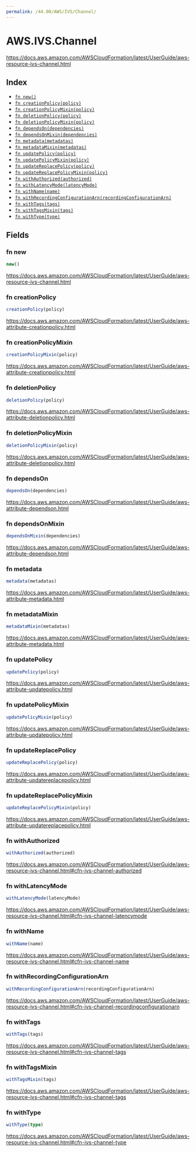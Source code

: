 ```yaml
---
permalink: /44.00/AWS/IVS/Channel/
---
```


# AWS.IVS.Channel

https://docs.aws.amazon.com/AWSCloudFormation/latest/UserGuide/aws-resource-ivs-channel.html

## Index

* [`fn new()`](#fn-new)
* [`fn creationPolicy(policy)`](#fn-creationpolicy)
* [`fn creationPolicyMixin(policy)`](#fn-creationpolicymixin)
* [`fn deletionPolicy(policy)`](#fn-deletionpolicy)
* [`fn deletionPolicyMixin(policy)`](#fn-deletionpolicymixin)
* [`fn dependsOn(dependencies)`](#fn-dependson)
* [`fn dependsOnMixin(dependencies)`](#fn-dependsonmixin)
* [`fn metadata(metadatas)`](#fn-metadata)
* [`fn metadataMixin(metadatas)`](#fn-metadatamixin)
* [`fn updatePolicy(policy)`](#fn-updatepolicy)
* [`fn updatePolicyMixin(policy)`](#fn-updatepolicymixin)
* [`fn updateReplacePolicy(policy)`](#fn-updatereplacepolicy)
* [`fn updateReplacePolicyMixin(policy)`](#fn-updatereplacepolicymixin)
* [`fn withAuthorized(authorized)`](#fn-withauthorized)
* [`fn withLatencyMode(latencyMode)`](#fn-withlatencymode)
* [`fn withName(name)`](#fn-withname)
* [`fn withRecordingConfigurationArn(recordingConfigurationArn)`](#fn-withrecordingconfigurationarn)
* [`fn withTags(tags)`](#fn-withtags)
* [`fn withTagsMixin(tags)`](#fn-withtagsmixin)
* [`fn withType(type)`](#fn-withtype)

## Fields

### fn new

```ts
new()
```

https://docs.aws.amazon.com/AWSCloudFormation/latest/UserGuide/aws-resource-ivs-channel.html

### fn creationPolicy

```ts
creationPolicy(policy)
```

https://docs.aws.amazon.com/AWSCloudFormation/latest/UserGuide/aws-attribute-creationpolicy.html

### fn creationPolicyMixin

```ts
creationPolicyMixin(policy)
```

https://docs.aws.amazon.com/AWSCloudFormation/latest/UserGuide/aws-attribute-creationpolicy.html

### fn deletionPolicy

```ts
deletionPolicy(policy)
```

https://docs.aws.amazon.com/AWSCloudFormation/latest/UserGuide/aws-attribute-deletionpolicy.html

### fn deletionPolicyMixin

```ts
deletionPolicyMixin(policy)
```

https://docs.aws.amazon.com/AWSCloudFormation/latest/UserGuide/aws-attribute-deletionpolicy.html

### fn dependsOn

```ts
dependsOn(dependencies)
```

https://docs.aws.amazon.com/AWSCloudFormation/latest/UserGuide/aws-attribute-dependson.html

### fn dependsOnMixin

```ts
dependsOnMixin(dependencies)
```

https://docs.aws.amazon.com/AWSCloudFormation/latest/UserGuide/aws-attribute-dependson.html

### fn metadata

```ts
metadata(metadatas)
```

https://docs.aws.amazon.com/AWSCloudFormation/latest/UserGuide/aws-attribute-metadata.html

### fn metadataMixin

```ts
metadataMixin(metadatas)
```

https://docs.aws.amazon.com/AWSCloudFormation/latest/UserGuide/aws-attribute-metadata.html

### fn updatePolicy

```ts
updatePolicy(policy)
```

https://docs.aws.amazon.com/AWSCloudFormation/latest/UserGuide/aws-attribute-updatepolicy.html

### fn updatePolicyMixin

```ts
updatePolicyMixin(policy)
```

https://docs.aws.amazon.com/AWSCloudFormation/latest/UserGuide/aws-attribute-updatepolicy.html

### fn updateReplacePolicy

```ts
updateReplacePolicy(policy)
```

https://docs.aws.amazon.com/AWSCloudFormation/latest/UserGuide/aws-attribute-updatereplacepolicy.html

### fn updateReplacePolicyMixin

```ts
updateReplacePolicyMixin(policy)
```

https://docs.aws.amazon.com/AWSCloudFormation/latest/UserGuide/aws-attribute-updatereplacepolicy.html

### fn withAuthorized

```ts
withAuthorized(authorized)
```

https://docs.aws.amazon.com/AWSCloudFormation/latest/UserGuide/aws-resource-ivs-channel.html#cfn-ivs-channel-authorized

### fn withLatencyMode

```ts
withLatencyMode(latencyMode)
```

https://docs.aws.amazon.com/AWSCloudFormation/latest/UserGuide/aws-resource-ivs-channel.html#cfn-ivs-channel-latencymode

### fn withName

```ts
withName(name)
```

https://docs.aws.amazon.com/AWSCloudFormation/latest/UserGuide/aws-resource-ivs-channel.html#cfn-ivs-channel-name

### fn withRecordingConfigurationArn

```ts
withRecordingConfigurationArn(recordingConfigurationArn)
```

https://docs.aws.amazon.com/AWSCloudFormation/latest/UserGuide/aws-resource-ivs-channel.html#cfn-ivs-channel-recordingconfigurationarn

### fn withTags

```ts
withTags(tags)
```

https://docs.aws.amazon.com/AWSCloudFormation/latest/UserGuide/aws-resource-ivs-channel.html#cfn-ivs-channel-tags

### fn withTagsMixin

```ts
withTagsMixin(tags)
```

https://docs.aws.amazon.com/AWSCloudFormation/latest/UserGuide/aws-resource-ivs-channel.html#cfn-ivs-channel-tags

### fn withType

```ts
withType(type)
```

https://docs.aws.amazon.com/AWSCloudFormation/latest/UserGuide/aws-resource-ivs-channel.html#cfn-ivs-channel-type